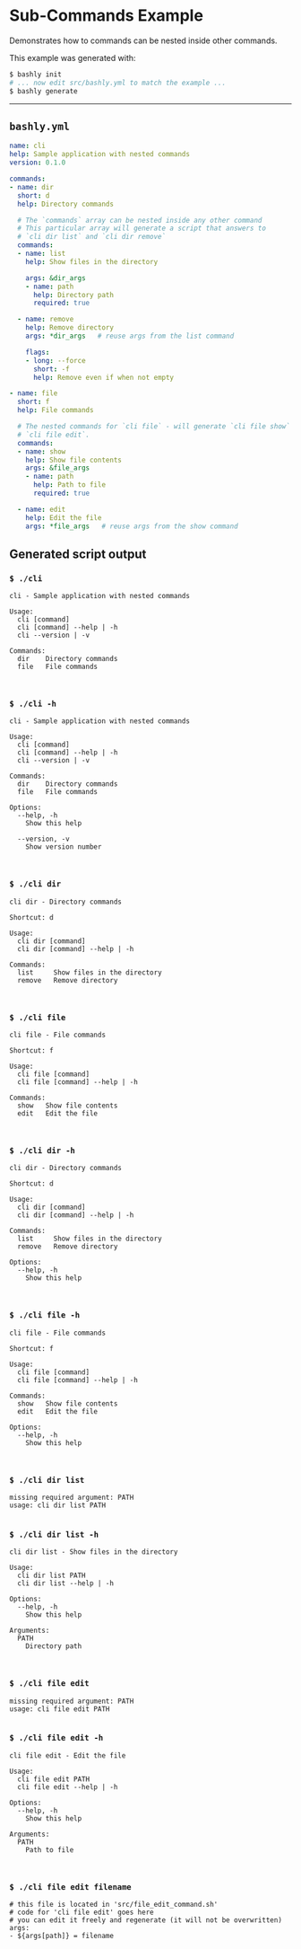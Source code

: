 # Sub-Commands Example

Demonstrates how to commands can be nested inside other commands.

This example was generated with:

```bash
$ bashly init
# ... now edit src/bashly.yml to match the example ...
$ bashly generate
```

-----

## `bashly.yml`

```yaml
name: cli
help: Sample application with nested commands
version: 0.1.0

commands:
- name: dir
  short: d
  help: Directory commands

  # The `commands` array can be nested inside any other command
  # This particular array will generate a script that answers to
  # `cli dir list` and `cli dir remove`
  commands:
  - name: list
    help: Show files in the directory

    args: &dir_args
    - name: path
      help: Directory path
      required: true

  - name: remove
    help: Remove directory
    args: *dir_args   # reuse args from the list command

    flags:
    - long: --force
      short: -f
      help: Remove even if when not empty

- name: file
  short: f
  help: File commands

  # The nested commands for `cli file` - will generate `cli file show` and
  # `cli file edit`.
  commands:
  - name: show
    help: Show file contents
    args: &file_args
    - name: path
      help: Path to file
      required: true

  - name: edit
    help: Edit the file
    args: *file_args   # reuse args from the show command
```




## Generated script output

### `$ ./cli`

```shell
cli - Sample application with nested commands

Usage:
  cli [command]
  cli [command] --help | -h
  cli --version | -v

Commands:
  dir    Directory commands
  file   File commands



```

### `$ ./cli -h`

```shell
cli - Sample application with nested commands

Usage:
  cli [command]
  cli [command] --help | -h
  cli --version | -v

Commands:
  dir    Directory commands
  file   File commands

Options:
  --help, -h
    Show this help

  --version, -v
    Show version number



```

### `$ ./cli dir`

```shell
cli dir - Directory commands

Shortcut: d

Usage:
  cli dir [command]
  cli dir [command] --help | -h

Commands:
  list     Show files in the directory
  remove   Remove directory



```

### `$ ./cli file`

```shell
cli file - File commands

Shortcut: f

Usage:
  cli file [command]
  cli file [command] --help | -h

Commands:
  show   Show file contents
  edit   Edit the file



```

### `$ ./cli dir -h`

```shell
cli dir - Directory commands

Shortcut: d

Usage:
  cli dir [command]
  cli dir [command] --help | -h

Commands:
  list     Show files in the directory
  remove   Remove directory

Options:
  --help, -h
    Show this help



```

### `$ ./cli file -h`

```shell
cli file - File commands

Shortcut: f

Usage:
  cli file [command]
  cli file [command] --help | -h

Commands:
  show   Show file contents
  edit   Edit the file

Options:
  --help, -h
    Show this help



```

### `$ ./cli dir list`

```shell
missing required argument: PATH
usage: cli dir list PATH


```

### `$ ./cli dir list -h`

```shell
cli dir list - Show files in the directory

Usage:
  cli dir list PATH
  cli dir list --help | -h

Options:
  --help, -h
    Show this help

Arguments:
  PATH
    Directory path



```

### `$ ./cli file edit`

```shell
missing required argument: PATH
usage: cli file edit PATH


```

### `$ ./cli file edit -h`

```shell
cli file edit - Edit the file

Usage:
  cli file edit PATH
  cli file edit --help | -h

Options:
  --help, -h
    Show this help

Arguments:
  PATH
    Path to file



```

### `$ ./cli file edit filename`

```shell
# this file is located in 'src/file_edit_command.sh'
# code for 'cli file edit' goes here
# you can edit it freely and regenerate (it will not be overwritten)
args:
- ${args[path]} = filename


```



